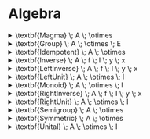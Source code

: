 # Algebra

<details>

<summary><span class="math">\textbf{Magma} \; A \; \otimes</span></summary>

***

$$\textbf{Function} \; (A \times A) \; A \; \otimes$$

***

```
pred Magma(A: set univ, op: univ->univ->univ) {
  op in (A->A)-> one A
}
```

</details>

<details>

<summary><span class="math">\textbf{Group} \; A \; \otimes \; E</span></summary>

***

$$\textbf{Monoid} \; A \; \otimes \; E$$

***

```
pred Group(A: set univ, f: univ->univ->univ, E: univ) {
  Monoid[A,f,E]
  all x: A | some y: A | Inverse[A,f,E,y,x]
}
```

</details>

<details>

<summary><span class="math">\textbf{Idempotent} \; A \; \otimes</span></summary>

***

$$\textbf{Magma} \; A \; \otimes$$

$$\forall(a \in A :: a \otimes a = a)$$

***

```
pred Idempotent(A: set univ, op: univ->univ->univ) {
  Magma[A,op]
  all a: A | op[a,a] = a
}
```

</details>

<details>

<summary><span class="math">\textbf{Inverse} \; A \; f \; I \; y \; x</span></summary>

***

$$\textbf{LeftInverse} \; A \; f \; I \; y \; x$$

$$\textbf{RightInverse} \; A \; f \; I \; y \; x$$

***

```
pred Inverse(A: set univ, f: univ->univ->univ, I,y,x: univ) {
  LeftInverse[A,f,I,y,x]
  RightInverse[A,f,I,y,x]
}
```

</details>

<details>

<summary><span class="math">\textbf{LeftInverse} \; A \; f \; I \; y \; x</span></summary>

***

$$\textbf{Unital} \; A \; f \; I$$

$$f(L,x) = I$$

***

```
pred LeftInverse(A: set univ, f: univ->univ->univ, I,L,x: univ) {
  Unital[A,f,I]
  f[L,x] = I
}
```

</details>

<details>

<summary><span class="math">\textbf{LeftUnit} \; A \; \otimes \; I</span></summary>

***

$$\textbf{Magma} \; A \; \otimes$$

$$I \in A$$

$$\forall(x \in A :: I \otimes x = x )$$

***

```
pred LeftUnit(A: set univ, op: univ->univ->univ, I: univ) {
  Magma[A,op]
  I in A
  all x: A | op[I,x] = x
}
```

</details>

<details>

<summary><span class="math">\textbf{Monoid} \; A \; \otimes \; I</span></summary>

***

$$\textbf{Semigroup} \; A \; \otimes$$

$$\textbf{Unital} \; A \; \otimes \; I$$

***

```
pred Monoid(A: set univ, op: univ->univ->univ, I: univ) {
  Semigroup[A,op]
  Unital[A,op,I]
}
```

</details>

<details>

<summary><span class="math">\textbf{RightInverse} \; A \; f \; I \; y \; x</span></summary>

***

$$\textbf{Unital} \; A \; f \; I$$

$$f(x,R) = I$$

***

```
pred RightInverse(s: set univ, f: univ->univ->univ, I,R,x: univ) {
  Unital[A,f,I]
  f[x,R] = I
}
```

</details>

<details>

<summary><span class="math">\textbf{RightUnit} \; A \; \otimes \; I</span></summary>

***

$$\textbf{Magma} \; A \; \otimes$$

$$I \in A$$

$$\forall(x \in A :: x = x \otimes I )$$

***

```
pred RightUnit(A: set univ, op: univ->univ->univ, I: univ) {
  Magma[A,op]
  I in A
  all x: A | x = op[x,I]
}
```

</details>

<details>

<summary><span class="math">\textbf{Semigroup} \; A \; \otimes</span></summary>

***

$$\textbf{Magma} \; A \; \otimes$$

$$\forall(x,y,z \in X : (x \otimes y) \otimes z = x \otimes (y \otimes z))$$

***

```
pred Semigroup(A: set univ, op: univ->univ->univ) {
  Magma[A,op]
  all x,y,z: A | op[op[x,y],z] = op[x,op[y,z]]
}
```

</details>

<details>

<summary><span class="math">\textbf{Symmetric} \; A \; \otimes</span></summary>

***

$$\textbf{Magma} \; A \; \otimes$$

$$\forall(x,y \in A :: x \otimes y = y \otimes x)$$

***

```
pred Symmetric(A: set univ, op: univ->univ->univ) {
  Magma[A,op]
  all x,y: A | op[x,y] = op[y,x]
}
```

</details>

<details>

<summary><span class="math">\textbf{Unital} \; A \; \otimes \; I</span></summary>

***

$$\textbf{LeftUnit} \; A \; \otimes \; I$$

$$\textbf{RightUnit} \; A \; \otimes \; I$$

***

```
pred Unital(A: set univ, op: univ->univ->univ, I: univ) {
  LeftUnit[A,op,I]
  RightUnit[A,op,I]
}
```

</details>
